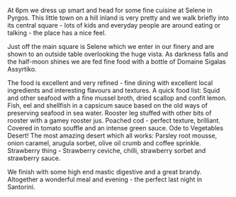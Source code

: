 At 6pm we dress up smart and head for some fine cuisine at Selene in Pyrgos. This little town on a hill inland is very pretty and we walk briefly into its central square - lots of kids and everyday people are around eating or talking - the place has a nice feel.

Just off the main square is Selene which we enter in our finery and are shown to an outside table overlooking the huge vista. As darkness falls and the half-moon shines we are fed fine food with a bottle of Domaine Sigalas Assyrtiko.

The food is excellent and very refined - fine dining with excellent local ingredients and interesting flavours and textures. A quick food list:
Squid and other seafood with a fine mussel broth, dried scallop and confit lemon.
Fish, eel and shellfish in a capsicum sauce based on the old ways of preserving seafood in sea water.
Rooster leg stuffed with other bits of rooster with a gamey rooster jus.
Poached cod - perfect texture, brilliant. Covered in tomato souffle and an intense green sauce.
Ode to Vegetables Desert! The most amazing desert which all works: Parsley root mousse, onion caramel, arugula sorbet, olive oil crumb and coffee sprinkle.
Strawberry thing - Strawberry ceviche, chilli, strawberry sorbet and strawberry sauce.

We finish with some high end mastic digestive and a great brandy. Altogether a wonderful meal and evening - the perfect last night in Santorini.

